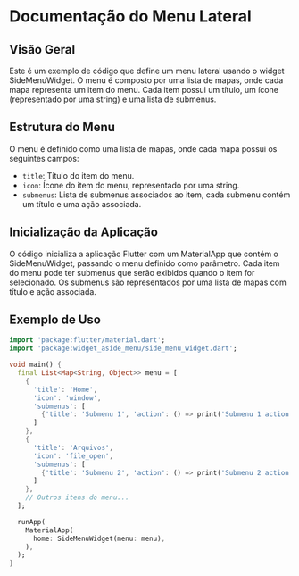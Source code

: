 # Documentação do Menu Lateral

## Visão Geral
Este é um exemplo de código que define um menu lateral usando o widget SideMenuWidget. O menu é composto por uma lista de mapas, onde cada mapa representa um item do menu. Cada item possui um título, um ícone (representado por uma string) e uma lista de submenus.

## Estrutura do Menu
O menu é definido como uma lista de mapas, onde cada mapa possui os seguintes campos:
- `title`: Título do item do menu.
- `icon`: Ícone do item do menu, representado por uma string.
- `submenus`: Lista de submenus associados ao item, cada submenu contém um título e uma ação associada.

## Inicialização da Aplicação
O código inicializa a aplicação Flutter com um MaterialApp que contém o SideMenuWidget, passando o menu definido como parâmetro. Cada item do menu pode ter submenus que serão exibidos quando o item for selecionado. Os submenus são representados por uma lista de mapas com título e ação associada.

## Exemplo de Uso
```dart
import 'package:flutter/material.dart';
import 'package:widget_aside_menu/side_menu_widget.dart';

void main() {
  final List<Map<String, Object>> menu = [
    {
      'title': 'Home',
      'icon': 'window',
      'submenus': [
        {'title': 'Submenu 1', 'action': () => print('Submenu 1 action')},
      ]
    },
    {
      'title': 'Arquivos',
      'icon': 'file_open',
      'submenus': [
        {'title': 'Submenu 2', 'action': () => print('Submenu 2 action')},
      ]
    },
    // Outros itens do menu...
  ];

  runApp(
    MaterialApp(
      home: SideMenuWidget(menu: menu),
    ),
  );
}
